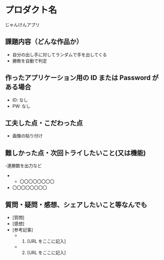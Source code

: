 # プロダクト名

じゃんけんアプリ

## 課題内容（どんな作品か）

- 自分の出し手に対してランダムで手を出してくる
- 勝敗を自動で判定

## 作ったアプリケーション用の ID または Password がある場合

- ID: なし
- PW: なし

## 工夫した点・こだわった点

- 画像の貼り付け
  
## 難しかった点・次回トライしたいこと(又は機能)

-連勝数を出力など
- - 〇〇〇〇〇〇〇〇
- 〇〇〇〇〇〇〇〇

## 質問・疑問・感想、シェアしたいこと等なんでも

- [質問]
- [感想]
- [参考記事]
  - 1. [URL をここに記入]
  - 2. [URL をここに記入]
